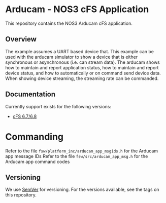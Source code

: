 
# Arducam - NOS3 cFS Application

This repository contains the NOS3 Arducam cFS application.

## Overview
The example assumes a UART based device that.  This example can be used
with the arducam simulator to show a device that is either synchronous or
asynchronous (i.e. can stream data).  The arducam shows how to maintain
and report application status, how to maintain and report device status,
and how to automatically or on command send device data.  When showing
device streaming, the streaming rate can be commanded.

## Documentation
Currently support exists for the following versions:
* [cFS 6.7/6.8](https://cfs.gsfc.nasa.gov/)

# Commanding
Refer to the file `fsw/platform_inc/arducam_app_msgids.h` for the Arducam app message IDs
Refer to the file `fsw/src/arducam_app_msg.h` for the Arducam app command codes

## Versioning
We use [SemVer](http://semver.org/) for versioning. For the versions available, see the tags on this repository.
